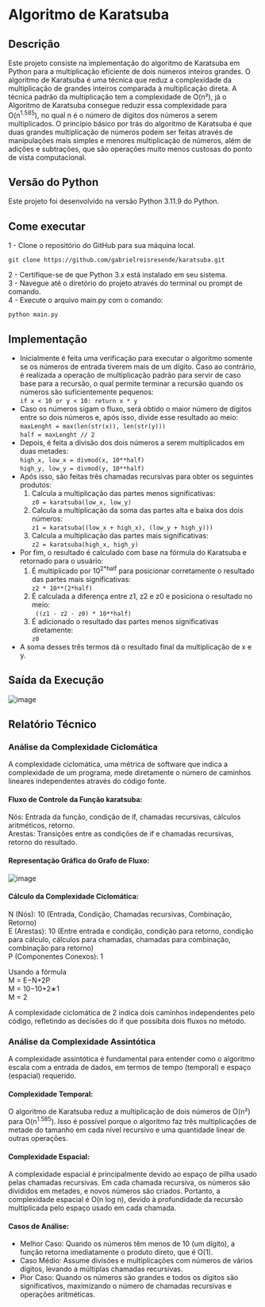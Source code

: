# Algoritmo de Karatsuba

## Descrição
Este projeto consiste na implementação do algoritmo de Karatsuba em Python para a multiplicação eficiente de dois números inteiros grandes.
O algoritmo de Karatsuba é uma técnica que reduz a complexidade da multiplicação de grandes inteiros comparada à multiplicação direta.
A técnica padrão da multiplicação tem a complexidade de O(n²), já o Algoritmo de Karatsuba consegue reduzir essa complexidade para 
O(n<sup>1.585</sup>), no qual n é o número de dígitos dos números a serem multiplicados.
O princípio básico por trás do algoritmo de Karatsuba é que duas grandes multiplicação de números podem ser feitas através de manipulações
mais simples e menores multiplicação de números, além de adições e subtrações, que são operações muito menos custosas do ponto de vista computacional.

## Versão do Python
Este projeto foi desenvolvido na versão Python 3.11.9 do Python.

## Come executar
1 - Clone o repositório do GitHub para sua máquina local.
```
git clone https://github.com/gabrielreisresende/karatsuba.git
```
2 - Certifique-se de que Python 3.x está instalado em seu sistema.  <br>
3 - Navegue até o diretório do projeto através do terminal ou prompt de comando.  <br>
4 - Execute o arquivo main.py com o comando:
```
python main.py
```

## Implementação 
- Inicialmente é feita uma verificação para executar o algoritmo somente se os números de entrada tiverem mais de um dígito. Caso ao contrário, é realizada a operação de multiplicação padrão
  para servir de caso base para a recursão, o qual permite terminar a recursão quando os números são suficientemente pequenos: <br>
 ```if x < 10 or y < 10: return x * y```
- Caso os números sigam o fluxo, será obtido o maior número de dígitos entre so dois números e, após isso, divide esse resultado ao meio: <br>
    ```maxLenght = max(len(str(x)), len(str(y)))``` <br>
    ```half = maxLenght // 2```
- Depois, é feita a divisão dos dois números a serem multiplicados em duas metades: <br>
  ```high_x, low_x = divmod(x, 10**half)``` <br>
  ```high_y, low_y = divmod(y, 10**half)```
- Após isso, são feitas três chamadas recursivas para obter os seguintes produtos:
  1)  Calcula a multiplicação das partes menos significativas: <br>
  ```z0 = karatsuba(low_x, low_y)``` 
  2)  Calcula a multiplicação da soma das partes alta e baixa dos dois números: <br>
  ```z1 = karatsuba((low_x + high_x), (low_y + high_y)))```
  3)  Calcula a multiplicação das partes mais significativas: <br>
  ```z2 = karatsuba(high_x, high_y)```
- Por fim, o resultado é calculado com base na fórmula do Karatsuba e retornado para o usuário:
  1)  É multiplicado por 10<sup>2*half</sup>  para posicionar corretamente o resultado das partes mais significativas: <br>
  ```z2 * 10**(2*half)```  
  2)  É calculada a diferença entre z1, z2 e z0 e posiciona o resultado no meio:  <br>
  ``` ((z1 - z2 - z0) * 10**half)```
  3)  É adicionado o resultado das partes menos significativas diretamente:  <br> ```z0```
- A soma desses três termos dá o resultado final da multiplicação de x e y.

## Saída da Execução
![image](https://github.com/user-attachments/assets/47822143-fff3-405b-ba0b-bc5c448f0992)


## Relatório Técnico

### Análise da Complexidade Ciclomática
A complexidade ciclomática, uma métrica de software que indica a complexidade de um programa, mede diretamente o número de caminhos lineares independentes através do código fonte.

#### Fluxo de Controle da Função karatsuba:
Nós: Entrada da função, condição de if, chamadas recursivas, cálculos aritméticos, retorno. <br>
Arestas: Transições entre as condições de if e chamadas recursivas, retorno do resultado.

#### Representação Gráfica do Grafo de Fluxo:

![image](https://github.com/user-attachments/assets/235e582e-3765-4f83-8c6f-fe9332f814b4)

#### Cálculo da Complexidade Ciclomática:
N (Nós): 10 (Entrada, Condição, Chamadas recursivas, Combinação, Retorno) <br>
E (Arestas): 10 (Entre entrada e condição, condição para retorno, condição para cálculo, cálculos para chamadas, chamadas para combinação, combinação para retorno)  <br>
P (Componentes Conexos): 1  <br>

Usando a fórmula  <br>
M = E−N+2P  <br>
M = 10−10+2∗1 <br>
M = 2 <br>

A complexidade ciclomática de 2 indica dois caminhos independentes pelo código, refletindo as decisões do if que possibita dois fluxos no método.

### Análise da Complexidade Assintótica
A complexidade assintótica é fundamental para entender como o algoritmo escala com a entrada de dados, em termos de tempo (temporal) e espaço (espacial) requerido.

#### Complexidade Temporal:

O algoritmo de Karatsuba reduz a multiplicação de dois números de O(n²) para O(n<sup>1.585</sup>). Isso é possível porque o algoritmo faz três multiplicações de metade do tamanho em cada nível recursivo e uma quantidade linear de outras operações.

#### Complexidade Espacial:

A complexidade espacial é principalmente devido ao espaço de pilha usado pelas chamadas recursivas. Em cada chamada recursiva, os números são divididos em metades, e novos números são criados. Portanto, a complexidade espacial é 
O(n log n), devido à profundidade da recursão multiplicada pelo espaço usado em cada chamada.

#### Casos de Análise:

- Melhor Caso: Quando os números têm menos de 10 (um dígito), a função retorna imediatamente o produto direto, que é O(1).
- Caso Médio: Assume divisões e multiplicações com números de vários dígitos, levando a múltiplas chamadas recursivas.
- Pior Caso: Quando os números são grandes e todos os dígitos são significativos, maximizando o número de chamadas recursivas e operações aritméticas.
